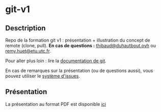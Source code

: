 # git-v1

## Desctription

Repo de la formation git v1 : présentation + illustration du concept de remote (clone, pull). **En cas de questions :** [thibaud@duhautbout.ovh](mailto://thibaud@duhautbout.ovh) ou [remy.huet@etu.utc.fr](mailto://remy.huet@etu.utc.fr).

Pour aller plus loin : lire la [documentation de git](https://git-scm.com/docs).

En cas de remarques sur la présentation (ou de questions aussi), vous pouvez utiliser le [système d'issues](https://gitlab.utc.fr/picasoft/formations/A18/git-v1/issues).

## Présentation

La présentation au format PDF est disponible [ici](https://gitlab.utc.fr/picasoft/formations/A18/git-v1/-/jobs/artifacts/master/raw/presentation.pdf?job=beamer-build)

